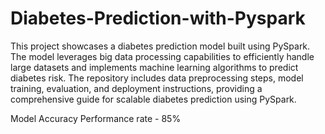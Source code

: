 # Diabetes-Prediction-with-Pyspark

This project showcases a diabetes prediction model built using PySpark. The model leverages big data processing capabilities to efficiently handle large datasets and implements machine learning algorithms to predict diabetes risk. The repository includes data preprocessing steps, model training, evaluation, and deployment instructions, providing a comprehensive guide for scalable diabetes prediction using PySpark.

Model Accuracy Performance rate - 85%
